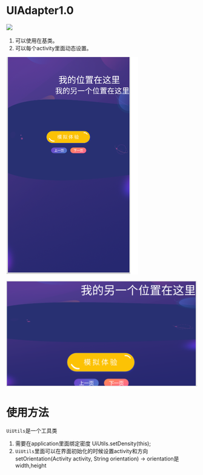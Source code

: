 #  UIAdapter1.0
[![](https://jitpack.io/v/laiyuchenrushuang/UIAdapter1.0.svg)](https://jitpack.io/#laiyuchenrushuang/UIAdapter1.0)
1. 可以使用在基类。
2. 可以每个activity里面动态设置。

![](https://github.com/laiyuchenrushuang/UIAdapter1.0/blob/master/tp.png)

![](https://github.com/laiyuchenrushuang/UIAdapter1.0/blob/master/tp1.png)

# 使用方法

  `UiUtils`是一个工具类  
  
1. 需要在application里面绑定密度  UiUtils.setDensity(this);
2. `UiUtils`里面可以在界面初始化的时候设置activity和方向 setOrientation(Activity activity, String orientation) -> orientation是width,height
